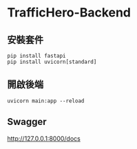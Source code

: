 # TrafficHero-Backend

## 安裝套件
```
pip install fastapi
pip install uvicorn[standard]
```

## 開啟後端
```
uvicorn main:app --reload
```

## Swagger
http://127.0.0.1:8000/docs
